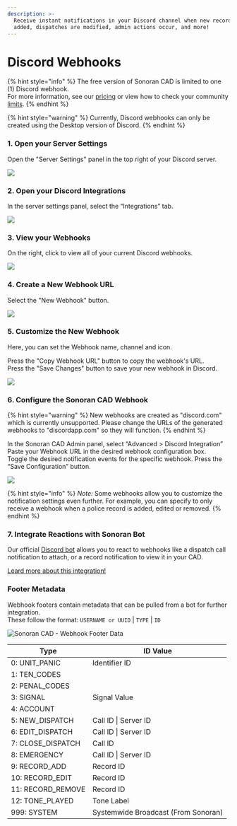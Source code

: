 ```yaml
---
description: >-
  Receive instant notifications in your Discord channel when new records are
  added, dispatches are modified, admin actions occur, and more!
---
```


# Discord Webhooks

{% hint style="info" %}
The free version of Sonoran CAD is limited to one (1) Discord webhook.\
For more information, see our [pricing](../pricing/faq/) or view how to check your community [limits](../tutorials/getting-started/view-your-limits.md).
{% endhint %}

{% hint style="warning" %}
Currently, Discord webhooks can only be created using the Desktop version of Discord.
{% endhint %}

### 1. Open your Server Settings

Open the "Server Settings" panel in the top right of your Discord server.

![](<../.gitbook/assets/Screen Shot 2020-08-20 at 10.56.54 PM.png>)

### 2. Open your Discord Integrations

In the server settings panel, select the “Integrations” tab.

![](<../.gitbook/assets/Screen Shot 2020-08-20 at 10.54.04 PM.png>)

### 3. View your Webhooks

On the right, click to view all of your current Discord webhooks.

![](<../.gitbook/assets/Screen Shot 2020-08-20 at 10.54.37 PM.png>)

### 4. Create a New Webhook URL

Select the "New Webhook" button.

![](<../.gitbook/assets/Screen Shot 2020-08-20 at 10.54.59 PM.png>)

### 5. Customize the New Webhook

Here, you can set the Webhook name, channel and icon.

Press the "Copy Webhook URL" button to copy the webhook's URL.\
Press the "Save Changes" button to save your new webhook in Discord.

![](<../.gitbook/assets/Screen Shot 2020-08-20 at 10.55.39 PM.png>)

### 6. Configure the Sonoran CAD Webhook

{% hint style="warning" %}
New webhooks are created as "discord.com" which is currently unsupported. Please change the URLs of the generated webhooks to "discordapp.com" so they will function.
{% endhint %}

In the Sonoran CAD Admin panel, select “Advanced > Discord Integration”\
Paste your Webhook URL in the desired webhook configuration box.\
Toggle the desired notification events for the specific webhook. Press the “Save Configuration” button.

![](<../.gitbook/assets/Screen Shot 2020-08-20 at 11.02.11 PM.png>)

{% hint style="info" %}
_Note:_ Some webhooks allow you to customize the notification settings even further. For example, you can specify to only receive a webhook when a police record is added, edited or removed.
{% endhint %}

### 7. Integrate Reactions with Sonoran Bot

Our official [Discord bot](discord-bot/) allows you to react to webhooks like a dispatch call notification to attach, or a record notification to view it in your CAD.

[Leard more about this integration!](discord-bot/features/webhook-actions.md)

### Footer Metadata

Webhook footers contain metadata that can be pulled from a bot for further integration.\
These follow the format: `USERNAME or UUID` | `TYPE` | `ID`

![Sonoran CAD - Webhook Footer Data](<../.gitbook/assets/image (161).png>)

| Type               | ID Value                            |
| ------------------ | ----------------------------------- |
| 0: UNIT\_PANIC     | Identifier ID                       |
| 1: TEN\_CODES      |                                     |
| 2: PENAL\_CODES    |                                     |
| 3: SIGNAL          | Signal Value                        |
| 4: ACCOUNT         |                                     |
| 5: NEW\_DISPATCH   | Call ID \| Server ID                |
| 6: EDIT\_DISPATCH  | Call ID \| Server ID                |
| 7: CLOSE\_DISPATCH | Call ID                             |
| 8: EMERGENCY       | Call ID \| Server ID                |
| 9: RECORD\_ADD     | Record ID                           |
| 10: RECORD\_EDIT   | Record ID                           |
| 11: RECORD\_REMOVE | Record ID                           |
| 12: TONE\_PLAYED   | Tone Label                          |
| 999: SYSTEM        | Systemwide Broadcast (From Sonoran) |
